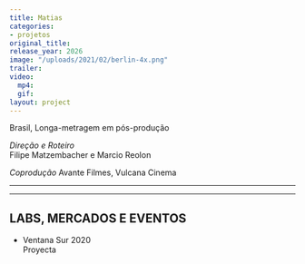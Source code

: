 ```yaml
---
title: Matias
categories:
- projetos
original_title: 
release_year: 2026
image: "/uploads/2021/02/berlin-4x.png"
trailer: 
video:
  mp4: 
  gif: 
layout: project
---
```


Brasil, Longa-metragem em pós-produção

*Direção e Roteiro*\
Filipe Matzembacher e Marcio Reolon

*Coprodução*
Avante Filmes, Vulcana Cinema

---

---

## LABS, MERCADOS E EVENTOS

* Ventana Sur 2020\
  Proyecta